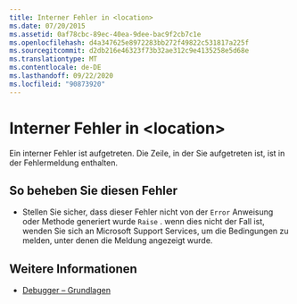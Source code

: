 ```yaml
---
title: Interner Fehler in <location>
ms.date: 07/20/2015
ms.assetid: 0af78cbc-89ec-40ea-9dee-bac9f2cb7c1e
ms.openlocfilehash: d4a347625e8972283bb272f49822c531817a225f
ms.sourcegitcommit: d2db216e46323f73b32ae312c9e4135258e5d68e
ms.translationtype: MT
ms.contentlocale: de-DE
ms.lasthandoff: 09/22/2020
ms.locfileid: "90873920"
---
```

# <a name="internal-error-happened-at-location"></a>Interner Fehler in \<location>

Ein interner Fehler ist aufgetreten. Die Zeile, in der Sie aufgetreten ist, ist in der Fehlermeldung enthalten.  
  
## <a name="to-correct-this-error"></a>So beheben Sie diesen Fehler  
  
- Stellen Sie sicher, dass dieser Fehler nicht von der `Error` Anweisung oder Methode generiert wurde `Raise` . wenn dies nicht der Fall ist, wenden Sie sich an Microsoft Support Services, um die Bedingungen zu melden, unter denen die Meldung angezeigt wurde.  
  
## <a name="see-also"></a>Weitere Informationen

- [Debugger – Grundlagen](/visualstudio/debugger/debugger-feature-tour)
